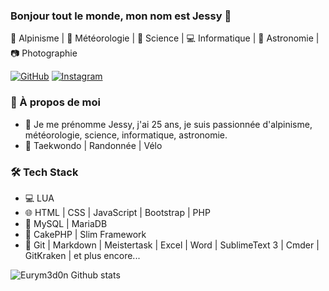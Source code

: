 ### Bonjour tout le monde, mon nom est Jessy 👋

:mount_fuji: Alpinisme | :rainbow: Météorologie | :microscope: Science | :computer: Informatique | :telescope: Astronomie | :camera: Photographie

<p>
	<a href="https://github.com/Eurym3d0n"><img src="https://img.shields.io/github/followers/Eurym3d0n.svg?label=GitHub&style=social" alt="GitHub"></a>
	<a href="https://www.instagram.com/jlelievre995"><img src="https://img.shields.io/badge/Instagram-jlelievre995-blue?logo=instagram&style=flat-square" alt="Instagram"></a>
</p>

<h3>👨 À propos de moi</h3>

- :pencil: Je me prénomme Jessy, j'ai 25 ans, je suis passionnée d'alpinisme, météorologie, science, informatique, astronomie. 
- :muscle: Taekwondo | Randonnée | Vélo

<h3>🛠 Tech Stack</h3>

- :computer: LUA
- :globe_with_meridians: HTML | CSS | JavaScript | Bootstrap | PHP
- :open_file_folder: MySQL | MariaDB
- :hammer: CakePHP | Slim Framework 
- :wrench: Git | Markdown | Meistertask | Excel | Word | SublimeText 3 | Cmder | GitKraken | et plus encore...


![Eurym3d0n Github stats](https://github-readme-stats.vercel.app/api?username=Eurym3d0n&count_private=true&show_icons=true)
